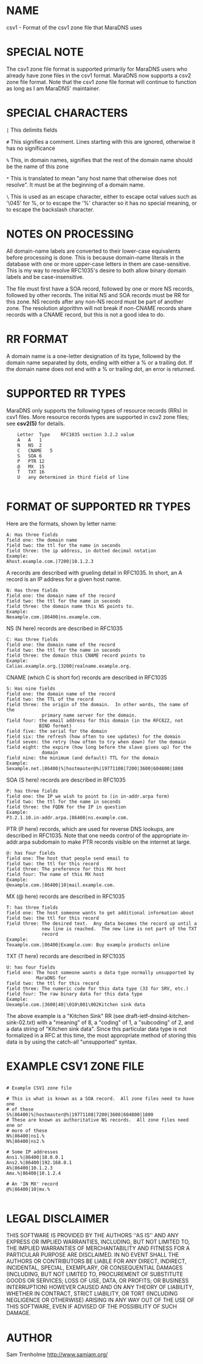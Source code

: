 # NAME

csv1 - Format of the csv1 zone file that MaraDNS uses 

# SPECIAL NOTE

The csv1 zone file format is supported primarily for MaraDNS users who 
already have zone files in the csv1 format. MaraDNS now supports a csv2 
zone file format. Note that the csv1 zone file format will continue to 
function as long as I am MaraDNS' maintainer. 

# SPECIAL CHARACTERS

`|` This delimits fields 

`#` This signifies a comment. Lines starting with this are ignored, 
otherwise it has no significance 

`%` This, in domain names, signifies that the rest of the domain name 
should be the name of this zone 

`*` This is translated to mean "any host name that otherwise does not 
resolve". It must be at the beginning of a domain name. 

`\` This is used as an escape character, either to escape octal values 
such as '\045' for %, or to escape the '%' character so it has no 
special meaning, or to escape the backslash character.  

# NOTES ON PROCESSING

All domain-name labels are converted to their lower-case equivalents 
before processing is done. This is because domain-name literals in the 
database with one or more upper-case letters in them are 
case-sensitive. This is my way to resolve RFC1035's desire to both 
allow binary domain labels and be case-insensitive. 

The file must first have a SOA record, followed by one or more NS 
records, followed by other records. The initial NS and SOA records must 
be RR for this zone. NS records after any non-NS record must be part of 
another zone. The resolution algorithm will not break if non-CNAME 
records share records with a CNAME record, but this is not a good idea 
to do.

# RR FORMAT

A domain name is a one-letter designation of its type, followed by the 
domain name separated by dots, ending with either a % or a trailing 
dot. If the domain name does not end with a % or trailing dot, an error 
is returned. 

# SUPPORTED RR TYPES

MaraDNS only supports the following types of resource records (RRs) in 
csv1 files. More resource records types are supported in csv2 zone 
files; see **csv2(5)** for details. 
 
```
	Letter	Type	RFC1035 section 3.2.2 value
 	A	A	1
 	N	NS	2
 	C	CNAME	5
 	S	SOA	6
 	P	PTR	12
 	@	MX	15
 	T	TXT	16
 	U	any	determined in third field of line
 
```

# FORMAT OF SUPPORTED RR TYPES

Here are the formats, shown by letter name:

```
A: Has three fields 
field one: the domain name 
field two: the ttl for the name in seconds 
field three: the ip address, in dotted decimal notation 
Example: 
Ahost.example.com.|7200|10.1.2.3 
```

A records are described with grueling detail in RFC1035. In 
short, an A record is an IP address for a given host name.

```
N: Has three fields 
field one: the domain name of the record 
field two: the ttl for the name in seconds 
field three: the domain name this NS points to.   
Example: 
Nexample.com.|86400|ns.example.com. 
```

NS (N here) records are described in RFC1035

```
C: Has three fields 
field one: the domain name of the record 
field two: the ttl for the name in seconds 
field three: the domain this CNAME record points to 
Example: 
Calias.example.org.|3200|realname.example.org. 
```

CNAME (which C is short for) records are described in RFC1035

```
S: Has nine fields 
field one: the domain name of the record 
field two: the TTL of the record 
field three: the origin of the domain.  In other words, the name of the 
             primary name server for the domain. 
field four: the email address for this domain (in the RFC822, not  
            BIND format) 
field five: the serial for the domain 
field six: the refresh (how often to see updates) for the domain 
field seven: the retry (how often to try when down) for the domain 
field eight: the expire (how long before the slave gives up) for the  
             domain 
field nine: the minimum (and default) TTL for the domain 
Example: 
Sexample.net.|86400|%|hostmaster@%|19771108|7200|3600|604800|1800 
```

SOA (S here) records are described in RFC1035

```
P: has three fields 
field one: the IP we wish to point to (in in-addr.arpa form) 
field two: the ttl for the name in seconds 
field three: the FQDN for the IP in question   
Example: 
P3.2.1.10.in-addr.arpa.|86400|ns.example.com. 
```

PTR (P here) records, which are used for reverse DNS lookups, are 
described in RFC1035. Note that one needs control of the appropriate 
in-addr.arpa subdomain to make PTR records visible on the internet at 
large.

```
@: has four fields 
field one: The host that people send email to 
field two: the ttl for this record 
field three: The preference for this MX host 
field four: The name of this MX host 
Example: 
@example.com.|86400|10|mail.example.com. 
```

MX (@ here) records are described in RFC1035

```
T: has three fields 
field one: The host someone wants to get additional information about 
field two: the ttl for this record 
field three: The desired text.  Any data becomes the record up until a  
             new line is reached.  The new line is not part of the TXT  
             record 
Example: 
Texample.com.|86400|Example.com: Buy example products online 
```

TXT (T here) records are described in RFC1035

```
U: has four fields 
field one: The host someone wants a data type normally unsupported by  
           MaraDNS for 
field two: the ttl for this record 
field three: The numeric code for this data type (33 for SRV, etc.) 
field four: The raw binary data for this data type 
Example: 
Uexample.com.|3600|40|\010\001\002Kitchen sink data 
```

The above example is a "Kitchen Sink" RR (see 
draft-ietf-dnsind-kitchen-sink-02.txt) with a "meaning" of 8, a 
"coding" of 1, a "subcoding" of 2, and a data string of "Kitchen sink 
data". Since this particular data type is not formalized in a RFC at 
this time, the most appropriate method of storing this data is by using 
the catch-all "unsupported" syntax. 

# EXAMPLE CSV1 ZONE FILE

```
 
# Example CSV1 zone file 
 
# This is what is known as a SOA record.  All zone files need to have one 
# of these 
S%|86400|%|hostmaster@%|19771108|7200|3600|604800|1800 
# These are known as authoritative NS records.  All zone files need one or 
# more of these 
N%|86400|ns1.% 
N%|86400|ns2.% 
 
# Some IP addresses 
Ans1.%|86400|10.0.0.1 
Ans2.%|86400|192.168.0.1 
A%|86400|10.1.2.3 
Amx.%|86400|10.1.2.4 
 
# An 'IN MX' record 
@%|86400|10|mx.% 
 
```

# LEGAL DISCLAIMER

THIS SOFTWARE IS PROVIDED BY THE AUTHORS ''AS IS'' AND ANY EXPRESS OR 
IMPLIED WARRANTIES, INCLUDING, BUT NOT LIMITED TO, THE IMPLIED 
WARRANTIES OF MERCHANTABILITY AND FITNESS FOR A PARTICULAR PURPOSE ARE 
DISCLAIMED. IN NO EVENT SHALL THE AUTHORS OR CONTRIBUTORS BE LIABLE FOR 
ANY DIRECT, INDIRECT, INCIDENTAL, SPECIAL, EXEMPLARY, OR CONSEQUENTIAL 
DAMAGES (INCLUDING, BUT NOT LIMITED TO, PROCUREMENT OF SUBSTITUTE GOODS 
OR SERVICES; LOSS OF USE, DATA, OR PROFITS; OR BUSINESS INTERRUPTION) 
HOWEVER CAUSED AND ON ANY THEORY OF LIABILITY, WHETHER IN CONTRACT, 
STRICT LIABILITY, OR TORT (INCLUDING NEGLIGENCE OR OTHERWISE) ARISING 
IN ANY WAY OUT OF THE USE OF THIS SOFTWARE, EVEN IF ADVISED OF THE 
POSSIBILITY OF SUCH DAMAGE. 

# AUTHOR

Sam Trenholme http://www.samiam.org/ 

